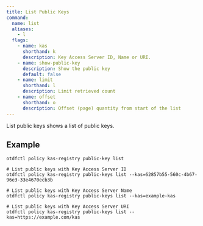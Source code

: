 ```yaml
---
title: List Public Keys
command:
  name: list
  aliases:
    - l
  flags:
    - name: kas
      shorthand: k
      description: Key Access Server ID, Name or URI.
    - name: show-public-key
      description: Show the public key
      default: false
    - name: limit
      shorthand: l
      description: Limit retrieved count
    - name: offset
      shorthand: o
      description: Offset (page) quantity from start of the list
---
```


List public keys shows a list of public keys.

## Example

```shell
otdfctl policy kas-registry public-key list
```

```shell
# List public keys with Key Access Server ID
otdfctl policy kas-registry public-keys list --kas=62857b55-560c-4b67-96e3-33e4670ecb3b
```

```shell
# List public keys with Key Access Server Name
otdfctl policy kas-registry public-keys list --kas=example-kas
```

```shell
# List public keys with Key Access Server URI
otdfctl policy kas-registry public-keys list --kas=https://example.com/kas
```